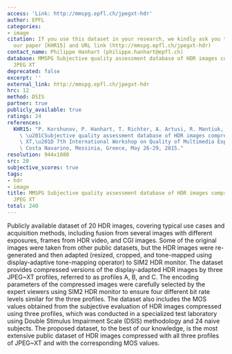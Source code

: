 ```yaml
---
access: 'Link: http://mmspg.epfl.ch/jpegxt-hdr'
author: EPFL
categories:
- image
citation: If you use this dataset in your research, we kindly ask you to reference
  our paper [KHR15] and URL link (http://mmspg.epfl.ch/jpegxt-hdr)
contact_name: Philippe Hanhart (philippe.hanhart@epfl.ch)
database: MMSPG Subjective quality assessment database of HDR images compressed with
  JPEG XT
deprecated: false
excerpt: ''
external_link: http://mmspg.epfl.ch/jpegxt-hdr
hrc: 12
method: DSIS
partner: true
publicly_available: true
ratings: 24
references:
  KHR15: "P. Korshunov, P. Hanhart, T. Richter, A. Artusi, R. Mantiuk, and T. Ebrahimi,\
    \ \u201CSubjective quality assessment database of HDR images compressed with JPEG\
    \ XT,\u201D 7th International Workshop on Quality of Multimedia Experience (QoMEX),\
    \ Costa Navarino, Messinia, Greece, May 26-29, 2015."
resolution: 944x1080
src: 20
subjective_scores: true
tags:
- hdr
- image
title: MMSPG Subjective quality assessment database of HDR images compressed with
  JPEG XT
total: 240
---
```


Publicly available dataset of 20 HDR images, covering typical use cases and acquisition methods, including fusion from several images with different exposures, frames from HDR video, and CGI images. Some of the original images were taken from other public datasets, but the HDR images were re-generated and then adapted (resized, cropped, and tone-mapped using display-adaptive tone-mapping operator) to SIM2 HDR monitor. The dataset provides compressed versions of the display-adapted HDR images by three JPEG~XT profiles, referred to as profiles A, B, and C. The encoding parameters of the compressed images were carefully selected by the expert viewers using SIM2 HDR monitor to ensure four different bit rate levels similar for the three profiles. The dataset also includes the MOS values obtained from the subjective evaluation of HDR images compressed using three profiles, which was conducted in a specialized test laboratory using Double Stimulus Impairment Scale (DSIS) methodology and 24 naive subjects. The proposed dataset, to the best of our knowledge, is the most extensive public dataset of HDR images compressed with all three profiles of JPEG~XT and with the corresponding MOS values.